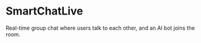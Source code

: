 # SmartChatLive
Real-time group chat where users talk to each other, and an AI bot joins the room. 
